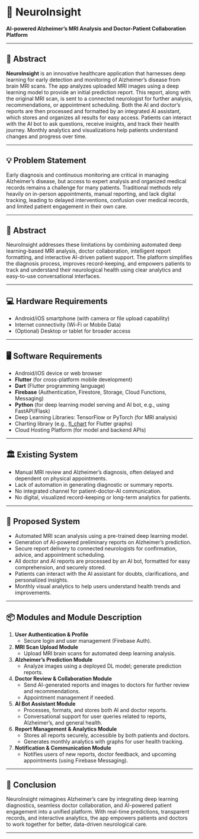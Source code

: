 # 🧠 NeuroInsight

**AI-powered Alzheimer’s MRI Analysis and Doctor-Patient Collaboration Platform**

---

## 📖 Abstract

**NeuroInsight** is an innovative healthcare application that harnesses deep learning for early detection and monitoring of Alzheimer’s disease from brain MRI scans. The app analyzes uploaded MRI images using a deep learning model to provide an initial prediction report. This report, along with the original MRI scan, is sent to a connected neurologist for further analysis, recommendations, or appointment scheduling. Both the AI and doctor’s reports are then processed and formatted by an integrated AI assistant, which stores and organizes all results for easy access. Patients can interact with the AI bot to ask questions, receive insights, and track their health journey. Monthly analytics and visualizations help patients understand changes and progress over time.

---

## 💡 Problem Statement

Early diagnosis and continuous monitoring are critical in managing Alzheimer’s disease, but access to expert analysis and organized medical records remains a challenge for many patients. Traditional methods rely heavily on in-person appointments, manual reporting, and lack digital tracking, leading to delayed interventions, confusion over medical records, and limited patient engagement in their own care.

---

## 📝 Abstract

NeuroInsight addresses these limitations by combining automated deep learning-based MRI analysis, doctor collaboration, intelligent report formatting, and interactive AI-driven patient support. The platform simplifies the diagnosis process, improves record-keeping, and empowers patients to track and understand their neurological health using clear analytics and easy-to-use conversational interfaces.

---

## 💻 Hardware Requirements

- Android/iOS smartphone (with camera or file upload capability)
- Internet connectivity (Wi-Fi or Mobile Data)
- (Optional) Desktop or tablet for broader access

---

## 🖥️ Software Requirements

- Android/iOS device or web browser
- **Flutter** (for cross-platform mobile development)
- **Dart** (Flutter programming language)
- **Firebase** (Authentication, Firestore, Storage, Cloud Functions, Messaging)
- **Python** (for deep learning model serving and AI bot, e.g., using FastAPI/Flask)
- Deep Learning Libraries: TensorFlow or PyTorch (for MRI analysis)
- Charting library (e.g., [fl_chart](https://pub.dev/packages/fl_chart) for Flutter graphs)
- Cloud Hosting Platform (for model and backend APIs)

---

## 🏛️ Existing System

- Manual MRI review and Alzheimer’s diagnosis, often delayed and dependent on physical appointments.
- Lack of automation in generating diagnostic or summary reports.
- No integrated channel for patient-doctor-AI communication.
- No digital, visualized record-keeping or long-term analytics for patients.

---

## 🚀 Proposed System

- Automated MRI scan analysis using a pre-trained deep learning model.
- Generation of AI-powered preliminary reports on Alzheimer’s prediction.
- Secure report delivery to connected neurologists for confirmation, advice, and appointment scheduling.
- All doctor and AI reports are processed by an AI bot, formatted for easy comprehension, and securely stored.
- Patients can interact with the AI assistant for doubts, clarifications, and personalized insights.
- Monthly visual analytics to help users understand health trends and improvements.

---

## 📦 Modules and Module Description

1. **User Authentication & Profile**
    - Secure login and user management (Firebase Auth).
2. **MRI Scan Upload Module**
    - Upload MRI brain scans for automated deep learning analysis.
3. **Alzheimer’s Prediction Module**
    - Analyze images using a deployed DL model; generate prediction reports.
4. **Doctor Review & Collaboration Module**
    - Send AI-generated reports and images to doctors for further review and recommendations.
    - Appointment management if needed.
5. **AI Bot Assistant Module**
    - Processes, formats, and stores both AI and doctor reports.
    - Conversational support for user queries related to reports, Alzheimer’s, and general health.
6. **Report Management & Analytics Module**
    - Stores all reports securely, accessible by both patients and doctors.
    - Generates monthly analytics with graphs for user health tracking.
7. **Notification & Communication Module**
    - Notifies users of new reports, doctor feedback, and upcoming appointments (using Firebase Messaging).

---

## 📝 Conclusion

NeuroInsight reimagines Alzheimer’s care by integrating deep learning diagnostics, seamless doctor collaboration, and AI-powered patient engagement into a unified platform. With real-time predictions, transparent records, and interactive analytics, the app empowers patients and doctors to work together for better, data-driven neurological care.

---

